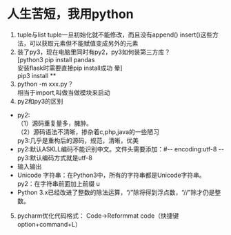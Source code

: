 # 人生苦短，我用python
1. tuple与list
tuple一旦初始化就不能修改，而且没有append() insert()这些方法，可以获取元素但不能赋值变成另外的元素  
2. 装了py3，现在电脑里同时有py2，py3如何装第三方库？  
[python3 pip install pandas  
安装flask时需要直接pip install成功 晕]  
pip3 install **
3. python -m xxx.py？  
相当于import,叫做当做模块来启动  
4. py2和py3的区别  
* py2:  
（1）源码重复量多，臃肿。  
（2）源码语法不清晰，掺杂着c,php,java的一些陋习  
py3:几乎是重构后的源码，规范，清晰，优美  
* py2:默认ASKLL编码不能识别中文。文件头需要添加：#-- encoding:utf-8 --  
  py3:默认编码方式就是utf-8  
* 输入输出  
* Unicode 字符串：在Python3中，所有的字符串都是Unicode字符串。  
   py2：在字符串前面加上前缀 u  
* Python 3.x已经改进了整数的除法运算，“/”除将得到浮点数，“//”除才仍是整数。
5. pycharm优化代码格式：
Code→Reformmat code（快捷键option+command+L）
